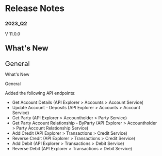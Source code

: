 # Release Notes 
### 2023_Q2
V 11.0.0
<!-- 
type: tab 
titles: DNA
-->

<p style="font-size: 24px; font-weight: bold;">What's New </p>

<span style="font-size: 22px; ">General</span>


What's New

General

Added the following API endpoints:

- Get Account Details (API Explorer > Accounts > Account Service)
- Update Account - Deposits (API Explorer > Accounts > Account Service)
- Get Party (API Explorer > Accountholder > Party Service)
- Get Party Account Relationship - ByParty (API Explorer > Accountholder > Party Account Relationship Service)
- Add Credit (API Explorer > Transactions > Credit Service)
- Reverse Credit (API Explorer > Transactions > Credit Service)
- Add Debit (API Explorer > Transactions > Debit Service)
- Reverse Debit (API Explorer > Transactions > Debit Service)

<!-- type: tab-end -->
